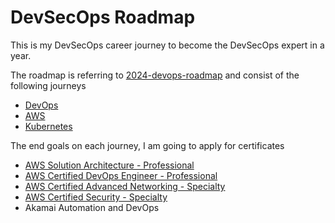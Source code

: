 # DevSecOps Roadmap

This is my DevSecOps career journey to become the DevSecOps expert in a year.

The roadmap is referring to [2024-devops-roadmap](https://roadmap.sh/devops) and consist of the following journeys

- [DevOps](https://roadmap.sh/devops)
- [AWS](https://roadmap.sh/aws)
- [Kubernetes](https://roadmap.sh/kubernetes)

The end goals on each journey, I am going to apply for certificates

- [AWS Solution Architecture - Professional](https://aws.amazon.com/certification/certified-solutions-architect-professional/?ch=tile&tile=getstarted)
- [AWS Certified DevOps Engineer - Professional](https://aws.amazon.com/certification/certified-devops-engineer-professional/?ch=tile&tile=getstarted)
- [AWS Certified Advanced Networking - Specialty](https://aws.amazon.com/certification/certified-advanced-networking-specialty/?ch=tile&tile=getstarted)
- [AWS Certified Security - Specialty](https://aws.amazon.com/certification/certified-security-specialty/?ch=tile&tile=getstarted)
- Akamai Automation and DevOps
